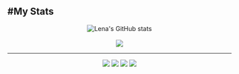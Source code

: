 #My Stats
--
<div align="center">
    <img src="https://github-readme-stats.vercel.app/api?username=Lenam0n&show_icons=true&theme=material-palenight" alt="Lena's GitHub stats">
</div>
<br/>
<div align="center">
    <img src="https://github-readme-stats.vercel.app/api/top-langs/?username=Lenam0n&langs_count=8&theme=material-palenight&hide=Shaderlab,HLSL,HTML,CSS">
</div>
<div>
  <hr/>
</div>


<div align="center">
    <img src="https://github-readme-stats.vercel.app/api/pin/?username=Lenam0n&repo=Robofriends&theme=material-palenight">
    <img src="https://github-readme-stats.vercel.app/api/pin/?username=Lenam0n&repo=Quiz-Lenam0n.github.io&theme=material-palenight">
    <img src="https://github-readme-stats.vercel.app/api/pin/?username=Lenam0n&repo=Arduino_TmpSensor_send&theme=material-palenight">
    <img src="https://github-readme-stats.vercel.app/api/pin/?username=Lenam0n&repo=Arduino_TmpSensor_receive&theme=material-palenight">
</div>




